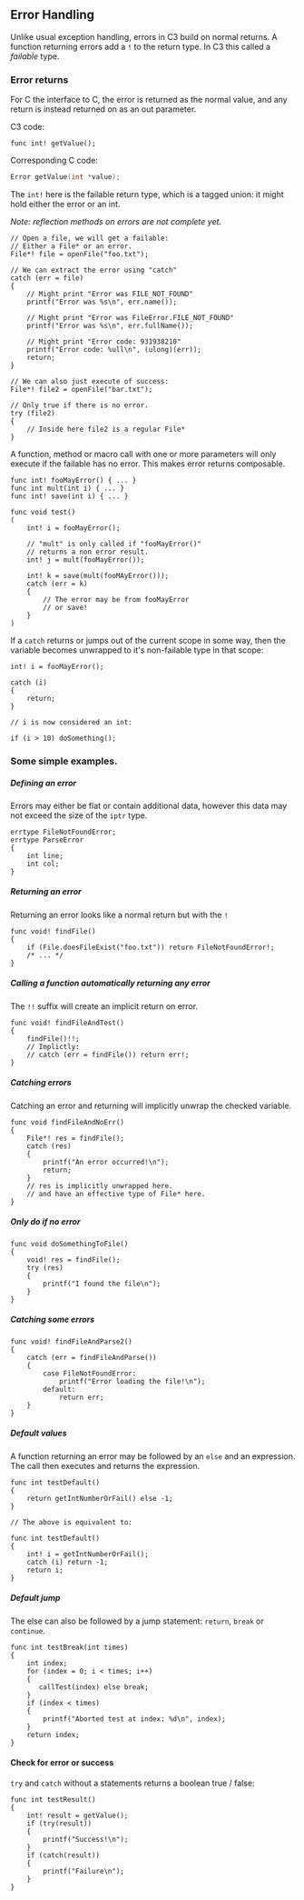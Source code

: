 ## Error Handling

Unlike usual exception handling, errors in C3 build on normal returns. A function returning errors add a `!` to the return type. In C3 this called a *failable* type.

### Error returns

For C the interface to C, the error is returned as the normal value, and any return is instead returned on as an out parameter.

C3 code:
```
func int! getValue();
```

Corresponding C code:
```c
Error getValue(int *value);
```

The `int!` here is the failable return type, which is a tagged union: it might hold either the error or an int.

*Note: reflection methods on errors are not complete yet.*
```
// Open a file, we will get a failable:
// Either a File* or an error.
File*! file = openFile("foo.txt");

// We can extract the error using "catch"
catch (err = file)
{
    // Might print "Error was FILE_NOT_FOUND"
    printf("Error was %s\n", err.name()); 
    
    // Might print "Error was FileError.FILE_NOT_FOUND"
    printf("Error was %s\n", err.fullName()); 
    
    // Might print "Error code: 931938210"
    printf("Error code: %ull\n", (ulong)(err)); 
    return;
}

// We can also just execute of success:
File*! file2 = openFile("bar.txt");

// Only true if there is no error.
try (file2)
{
    // Inside here file2 is a regular File*
}
```

A function, method or macro call with one or more parameters will only execute if the failable has no error. This makes error returns composable. 

```
func int! fooMayError() { ... }
func int mult(int i) { ... }
func int! save(int i) { ... }

func void test()
(
    int! i = fooMayError();
    
    // "mult" is only called if "fooMayError()"
    // returns a non error result.
    int! j = mult(fooMayError());
    
    int! k = save(mult(fooMAyError()));
    catch (err = k)
    {
        // The error may be from fooMayError
        // or save!
    }    
)
```

If a `catch` returns or jumps out of the current scope in some way, then the variable becomes
unwrapped to it's non-failable type in that scope:

```
int! i = fooMayError();
    
catch (i)
{
    return;
}

// i is now considered an int:

if (i > 10) doSomething();
```

### Some simple examples.

##### Defining an error

Errors may either be flat or contain additional data, however this data may not exceed the size of the `iptr` type.

```
errtype FileNotFoundError;
errtype ParseError
{
    int line;
    int col;
}
```

##### Returning an error

Returning an error looks like a normal return but with the `!`

```
func void! findFile()
{
    if (File.doesFileExist("foo.txt")) return FileNotFoundError!;
    /* ... */
}
```

##### Calling a function automatically returning any error

The `!!` suffix will create an implicit return on error.

```
func void! findFileAndTest()
{
    findFile()!!;
    // Implictly:
    // catch (err = findFile()) return err!;
}
```

##### Catching errors

Catching an error and returning will implicitly unwrap the checked variable.

```
func void findFileAndNoErr()
{
    File*! res = findFile();    
    catch (res)
    {
        printf("An error occurred!\n");
        return;
    }
    // res is implicitly unwrapped here.
    // and have an effective type of File* here.
}
```

##### Only do if no error

```
func void doSomethingToFile()
{
    void! res = findFile();    
    try (res)
    {
        printf("I found the file\n");
    }
}
```

##### Catching some errors

```
func void! findFileAndParse2()
{
    catch (err = findFileAndParse())
    {
        case FileNotFoundError:
            printf("Error loading the file!\n");
        default:
            return err;
    }
}
```


##### Default values

A function returning an error may be followed by an `else` and an expression. The call then executes and returns the expression.

```
func int testDefault()
{
    return getIntNumberOrFail() else -1;
}

// The above is equivalent to:

func int testDefault()
{
    int! i = getIntNumberOrFail();    
    catch (i) return -1;
    return i;
}

```

##### Default jump

The else can also be followed by a jump statement: `return`, `break` or `continue`.

```
func int testBreak(int times)
{
    int index;
    for (index = 0; i < times; i++)
    {
       callTest(index) else break; 
    }
    if (index < times)
    {
        printf("Aborted test at index: %d\n", index);
    }
    return index;
}
```

#### Check for error or success

`try` and `catch` without a statements returns a boolean true / false:

```
func int testResult()
{
    int! result = getValue();
    if (try(result))
    {
        printf("Success!\n");
    }
    if (catch(result))
    {
        printf("Failure\n");
    }
}
```

